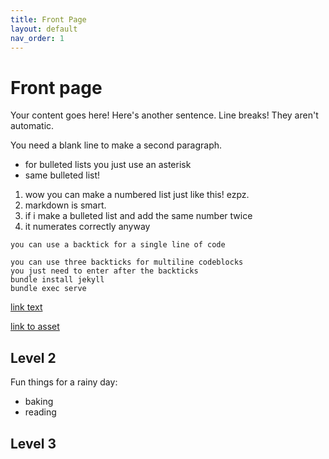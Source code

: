 ```yaml
---
title: Front Page
layout: default
nav_order: 1
---
```


# Front page
Your content goes here!
Here's another sentence. 
Line breaks! They aren't automatic.

You need a blank line to make a second paragraph. 
* for bulleted lists you just use an asterisk
* same bulleted list!

1. wow you can make a numbered list just like this! ezpz.
2. markdown is smart.
2. if i make a bulleted list and add the same number twice
2. it numerates correctly anyway

`you can use a backtick for a single line of code`

```
you can use three backticks for multiline codeblocks
you just need to enter after the backticks
bundle install jekyll
bundle exec serve
```

[link text](https://google.com)

[link to asset](_site/assets/js/search-data.json)
## Level 2
Fun things for a rainy day:
* baking
* reading 

## Level 3

